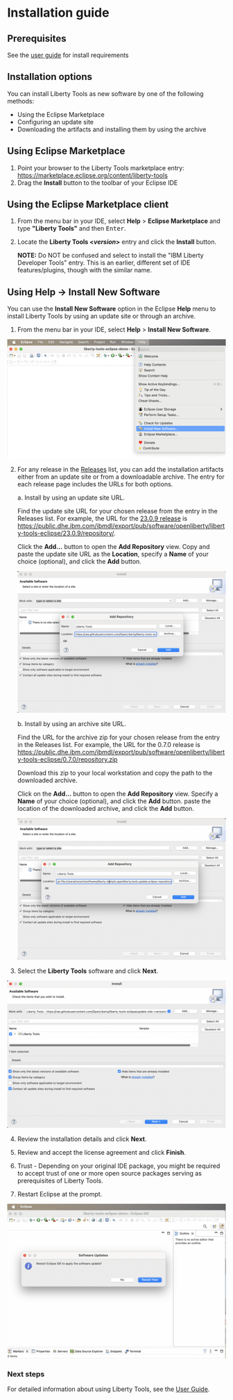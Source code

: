 # Installation guide

## Prerequisites
See the [user guide](user-guide.md#before-you-begin) for install requirements

## Installation options
You can install Liberty Tools as new software by one of the following methods:

*  Using the Eclipse Marketplace
*  Configuring an update site
*  Downloading the artifacts and installing them by using the archive 

## Using Eclipse Marketplace

1. Point your browser to the Liberty Tools marketplace entry: https://marketplace.eclipse.org/content/liberty-tools
2. Drag the **Install** button to the toolbar of your Eclipse IDE

## Using the Eclipse Marketplace client

1. From the menu bar in your IDE, select **Help** > **Eclipse Marketplace** and type **"Liberty Tools"** and then <kbd>Enter</kbd>.

2. Locate the **Liberty Tools <*version*>** entry and click the **Install** button.

    **NOTE:** Do NOT be confused and select to install the "IBM Liberty Developer Tools" entry.  This is an earlier, different set of IDE features/plugins, though with the similar name.

## Using Help -> Install New Software

You can use the **Install New Software** option in the Eclipse **Help** menu to install Liberty Tools by using an update site or through an archive.

1. From the menu bar in your IDE, select **Help** > **Install New Software**.

![Step 1. New software installation](images/install-installNewSotwareEntry.png)

2. For any release in the [Releases](https://github.com/OpenLiberty/liberty-tools-eclipse/releases) list, you can add the installation artifacts either from an update site or from a downloadable archive. The entry for each release page includes the URLs for both options.
    
    a. Install by using an update site URL. 

    Find the update site URL for your chosen release from the entry in the Releases list. For example, the URL for the [23.0.9 release](https://github.com/OpenLiberty/liberty-tools-eclipse/releases/tag/liberty-tools-23.0.9.202309271814) is https://public.dhe.ibm.com/ibmdl/export/pub/software/openliberty/liberty-tools-eclipse/23.0.9/repository/.

    Click the **Add...** button to open the **Add Repository** view. Copy and paste the update site URL as the **Location**, specify a **Name** of your choice (optional), and click the **Add** button.

    ![Step 2a. Add repository](images/install-addRepoSite.png)
 
    b. Install by using an archive site URL.

    Find the URL for the archive zip for your chosen release from the entry in the Releases list. For example, the URL for the 0.7.0 release is https://public.dhe.ibm.com/ibmdl/export/pub/software/openliberty/liberty-tools-eclipse/0.7.0/repository.zip

    Download this zip to your local workstation and copy the path to the downloaded archive.

    Click on the **Add...** button to open the **Add Repository** view. Specify a **Name** of your choice (optional), and click the **Add** button. paste the location of the downloaded archive, and click the **Add** button.

    ![Step 2b. Add repository](images/install-addRepoArchive.png)

3. Select the **Liberty Tools** software and click **Next**.

![Step 3. Select Software to install](images/install-selectLibertyToolsFromSite.png)

4. Review the installation details and click **Next**.

5. Review and accept the license agreement and click **Finish**.

6. Trust - Depending on your original IDE package, you might be required to accept trust of one or more open source packages serving as prerequisites of Liberty Tools.

7. Restart Eclipse at the prompt.

![Step 5. Reboot](images/install-restartAfterInstall.png)

### Next steps

For detailed information about using Liberty Tools, see the [User Guide](user-guide.md#before-you-begin).
